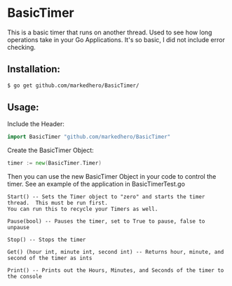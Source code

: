 # BasicTimer
This is a basic timer that runs on another thread.  Used to see how long operations take in your Go Applications.
It's so basic, I did not include error checking.  

## Installation:
```sh
$ go get github.com/markedhero/BasicTimer/
```

## Usage: 

Include the Header:
```go
import BasicTimer "github.com/markedhero/BasicTimer"
```
Create the BasicTimer Object:

```go
timer := new(BasicTimer.Timer)
```
Then you can use the new BasicTimer Object in your code to control the timer.  See an example of the application in BasicTimerTest.go
```
Start() -- Sets the Timer object to "zero" and starts the timer thread.  This must be run first.
You can run this to recycle your Timers as well.  

Pause(bool) -- Pauses the timer, set to True to pause, false to unpause

Stop() -- Stops the timer

Get() (hour int, minute int, second int) -- Returns hour, minute, and second of the timer as ints

Print() -- Prints out the Hours, Minutes, and Seconds of the timer to the console
```

